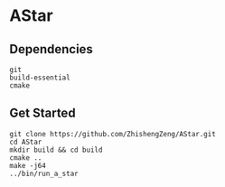 # AStar

## Dependencies

```
git
build-essential
cmake
```

## Get Started

```
git clone https://github.com/ZhishengZeng/AStar.git
cd AStar
mkdir build && cd build
cmake ..
make -j64
../bin/run_a_star
```



